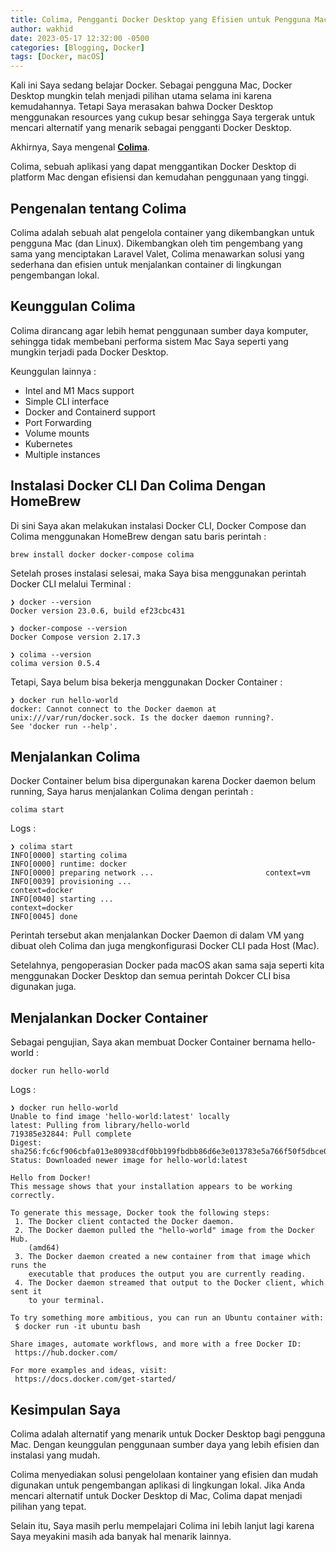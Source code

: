 ```yaml
---
title: Colima, Pengganti Docker Desktop yang Efisien untuk Pengguna Mac
author: wakhid
date: 2023-05-17 12:32:00 -0500
categories: [Blogging, Docker]
tags: [Docker, macOS]
---
```


Kali ini Saya sedang belajar Docker. Sebagai pengguna Mac, Docker Desktop mungkin telah menjadi pilihan utama selama ini karena kemudahannya. Tetapi Saya merasakan bahwa Docker Desktop menggunakan resources yang cukup besar sehingga Saya tergerak untuk mencari alternatif yang menarik sebagai pengganti Docker Desktop.

Akhirnya, Saya mengenal [**Colima**](https://github.com/abiosoft/colima/). 

Colima, sebuah aplikasi yang dapat menggantikan Docker Desktop di platform Mac dengan efisiensi dan kemudahan penggunaan yang tinggi.

## Pengenalan tentang Colima
Colima adalah sebuah alat pengelola container yang dikembangkan untuk pengguna Mac (dan Linux). Dikembangkan oleh tim pengembang yang sama yang menciptakan Laravel Valet, Colima menawarkan solusi yang sederhana dan efisien untuk menjalankan container di lingkungan pengembangan lokal.

## Keunggulan Colima
Colima dirancang agar lebih hemat penggunaan sumber daya komputer, sehingga tidak membebani performa sistem Mac Saya seperti yang mungkin terjadi pada Docker Desktop.

Keunggulan lainnya :

- Intel and M1 Macs support
- Simple CLI interface
- Docker and Containerd support
- Port Forwarding
- Volume mounts
- Kubernetes
- Multiple instances

## Instalasi Docker CLI Dan Colima Dengan HomeBrew
  Di sini Saya akan melakukan instalasi Docker CLI, Docker Compose dan Colima menggunakan HomeBrew dengan satu baris perintah :

```
brew install docker docker-compose colima
```

Setelah proses instalasi selesai, maka Saya bisa menggunakan perintah Docker CLI melalui Terminal :

```
❯ docker --version
Docker version 23.0.6, build ef23cbc431
```

```
❯ docker-compose --version
Docker Compose version 2.17.3
```

```
❯ colima --version
colima version 0.5.4
```

Tetapi, Saya belum bisa bekerja menggunakan Docker Container :

```
❯ docker run hello-world
docker: Cannot connect to the Docker daemon at unix:///var/run/docker.sock. Is the docker daemon running?.
See 'docker run --help'.
```


## Menjalankan Colima

Docker Container belum bisa dipergunakan karena Docker daemon belum running, Saya harus menjalankan Colima dengan perintah :

```
colima start
```

Logs :
```
❯ colima start
INFO[0000] starting colima
INFO[0000] runtime: docker
INFO[0000] preparing network ...                         context=vm
INFO[0039] provisioning ...                              context=docker
INFO[0040] starting ...                                  context=docker
INFO[0045] done
```

Perintah tersebut akan menjalankan Docker Daemon di dalam VM yang dibuat oleh Colima dan juga mengkonfigurasi Docker CLI pada Host (Mac). 

Setelahnya, pengoperasian Docker pada macOS akan sama saja seperti kita menggunakan Docker Desktop dan semua perintah Dokcer CLI bisa digunakan juga.


## Menjalankan Docker Container

Sebagai pengujian, Saya akan membuat Docker Container bernama hello-world :

```
docker run hello-world
```

Logs :
```
❯ docker run hello-world
Unable to find image 'hello-world:latest' locally
latest: Pulling from library/hello-world
719385e32844: Pull complete
Digest: sha256:fc6cf906cbfa013e80938cdf0bb199fbdbb86d6e3e013783e5a766f50f5dbce0
Status: Downloaded newer image for hello-world:latest

Hello from Docker!
This message shows that your installation appears to be working correctly.

To generate this message, Docker took the following steps:
 1. The Docker client contacted the Docker daemon.
 2. The Docker daemon pulled the "hello-world" image from the Docker Hub.
    (amd64)
 3. The Docker daemon created a new container from that image which runs the
    executable that produces the output you are currently reading.
 4. The Docker daemon streamed that output to the Docker client, which sent it
    to your terminal.

To try something more ambitious, you can run an Ubuntu container with:
 $ docker run -it ubuntu bash

Share images, automate workflows, and more with a free Docker ID:
 https://hub.docker.com/

For more examples and ideas, visit:
 https://docs.docker.com/get-started/
```

## Kesimpulan Saya
Colima adalah alternatif yang menarik untuk Docker Desktop bagi pengguna Mac. Dengan keunggulan penggunaan sumber daya yang lebih efisien dan instalasi yang mudah. 

Colima menyediakan solusi pengelolaan kontainer yang efisien dan mudah digunakan untuk pengembangan aplikasi di lingkungan lokal. Jika Anda mencari alternatif untuk Docker Desktop di Mac, Colima dapat menjadi pilihan yang tepat.

Selain itu, Saya masih perlu mempelajari Colima ini lebih lanjut lagi karena Saya meyakini masih ada banyak hal menarik lainnya.


